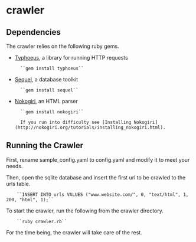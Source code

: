 # crawler

## Dependencies

The crawler relies on the following ruby gems.

* [Typhoeus](https://github.com/typhoeus/typhoeus), a library for running HTTP requests

        ``gem install typhoeus``

* [Sequel](http://sequel.rubyforge.org/), a database toolkit

        ``gem install sequel``

* [Nokogiri](http://nokogiri.org/), an HTML parser

        ``gem install nokogiri``

        If you run into difficulty see [Installing Nokogiri](http://nokogiri.org/tutorials/installing_nokogiri.html).


## Running the Crawler

First, rename sample_config.yaml to config.yaml and modify it to meet your needs.

Then, open the sqlite database and insert the first url to be crawled to the urls table.

        ``INSERT INTO urls VALUES ("www.website.com/", 0, "text/html", 1, 200, "html", 1);``

To start the crawler, run the following from the crawler directory.

        ``ruby crawler.rb``

For the time being, the crawler will take care of the rest.